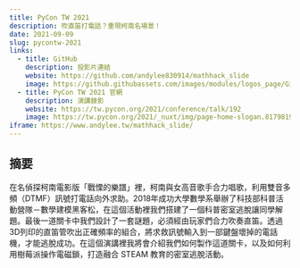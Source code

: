 ```yaml
---
title: PyCon TW 2021
description: 吹直笛打電話？重現柯南名場景！
date: 2021-09-09
slug: pycontw-2021
links:
  - title: GitHub
    description: 投影片連結
    website: https://github.com/andylee830914/mathhack_slide
    image: https://github.githubassets.com/images/modules/logos_page/GitHub-Mark.png
  - title: PyCon TW 2021 官網
    description: 演講錄影
    website: https://tw.pycon.org/2021/conference/talk/192
    image: https://tw.pycon.org/2021/_nuxt/img/page-home-slogan.8179819.png
iframe: https://www.andylee.tw/mathhack_slide/
---
```


## 摘要

在名偵探柯南電影版「戰慄的樂譜」裡，柯南與女高音歌手合力唱歌，利用雙音多頻（DTMF）訊號打電話向外求助。2018年成功大學數學系舉辦了科技部科普活動營隊－數學建模黑客松，在這個活動裡我們搭建了一個科普密室逃脫讓同學解題。最後一道關卡中我們設計了一套謎題，必須經由玩家們合力吹奏直笛。透過3D列印的直笛管吹出正確頻率的組合，將求救訊號輸入到一部鍵盤壞掉的電話機，才能逃脫成功。在這個演講裡我將會介紹我們如何製作這道關卡，以及如何利用樹莓派操作電磁鎖，打造融合 STEAM 教育的密室逃脫活動。
